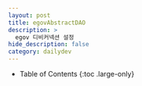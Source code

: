 ```yaml
---
layout: post
title: egovAbstractDAO
description: >
  egov 디비커넥션 설정
hide_description: false
category: dailydev
---
```



- Table of Contents
{:toc .large-only}


